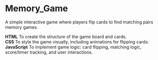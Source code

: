 # Memory_Game
A simple interactive game where players flip cards to find matching pairs memory games.

**HTML**       To create the structure of the game board and cards.                                                 
**CSS**        To style the game visually, including animations for flipping cards.                                 
**JavaScript** To implement game logic: card flipping, matching logic, score/timer tracking, and user interactions. 
